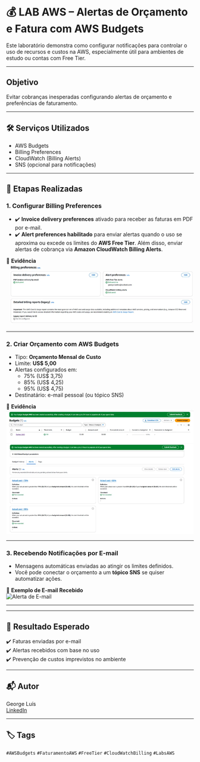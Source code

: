 # 💰 LAB AWS – Alertas de Orçamento e Fatura com AWS Budgets
 Este laboratório demonstra como configurar notificações para controlar o uso de recursos e custos na AWS, especialmente útil para ambientes de estudo ou contas com Free Tier.

---

## Objetivo
 Evitar cobranças inesperadas configurando alertas de orçamento e preferências de faturamento.

---

## 🛠️ Serviços Utilizados

- AWS Budgets  
- Billing Preferences  
- CloudWatch (Billing Alerts)  
- SNS (opcional para notificações)

---

## 🔧 Etapas Realizadas

### 1. Configurar Billing Preferences

- ✔️ **Invoice delivery preferences** ativado para receber as faturas em PDF por e-mail.
- ✔️ **Alert preferences habilitado** para enviar alertas quando o uso se aproxima ou excede os limites do **AWS Free Tier**. Além disso, enviar alertas de cobrança via **Amazon CloudWatch Billing Alerts**.

📸 **Evidência**  
![Billing Preferences](./evidencias/1-billing-preferences.png)

---

### 2. Criar Orçamento com AWS Budgets

- Tipo: **Orçamento Mensal de Custo**
- Limite: **US$ 5,00**
- Alertas configurados em:
  - 75% (US$ 3,75)
  - 85% (US$ 4,25)
  - 95% (US$ 4,75)
- Destinatário: e-mail pessoal (ou tópico SNS)

📸 **Evidência**  
![Budget Overview](./evidencias/2-budget-overview.png)  
![Budget Notifications](./evidencias/3-budget-alerts.png)

---

### 3. Recebendo Notificações por E-mail

- Mensagens automáticas enviadas ao atingir os limites definidos.
- Você pode conectar o orçamento a um **tópico SNS** se quiser automatizar ações.

📸 **Exemplo de E-mail Recebido**  
![Alerta de E-mail](./evidencias/4-email-alerta.png)

---

---

## 🧾 Resultado Esperado

✔️ Faturas enviadas por e-mail  
✔️ Alertas recebidos com base no uso  
✔️ Prevenção de custos imprevistos no ambiente

---

## 📬 Autor

George Luís  
[LinkedIn](https://www.linkedin.com/in/georgeluist)

---

## 🏷️ Tags

`#AWSBudgets` `#FaturamentoAWS` `#FreeTier` `#CloudWatchBilling` `#LabsAWS`

